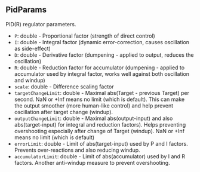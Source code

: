 ## PidParams

PID(R) regulator parameters.

- `P`: double - Proportional factor (strength of direct control)
- `I`: double - Integral factor (dynamic error-correction, causes oscillation as side-effect)
- `D`: double - Derivative factor (dumpening - applied to output, reduces the oscillation)
- `R`: double - Reduction factor for accumulator (dumpening - applied to accumulator used by integral factor, works well against both oscillation and windup)
- `scale`: double - Difference scaling factor
- `targetChangeLimit`: double - Maximal abs(Target - previous Target) per second. NaN or +Inf means no limit (which is default). This can make the output smoother (more human-like control) and help prevent oscillation after target change (windup).
- `outputChangeLimit`: double - Maximal abs(output-input) and also abs(target-input) for integral and reduction factors). Helps preventing overshooting especially after change of Target (windup). NaN or +Inf means no limit (which is default)
- `errorLimit`: double - Limit of abs(target-input) used by P and I factors. Prevents over-reactions and also reducing windup.
- `accumulatorLimit`: double - Limit of abs(accumulator) used by I and R factors. Another anti-windup measure to prevent overshooting.
